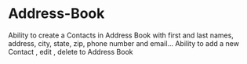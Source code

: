 # Address-Book
Ability to create a Contacts in Address Book with first and last names, address, city, state, zip, phone number and email... 
Ability to add a new Contact , edit , delete to Address Book 

